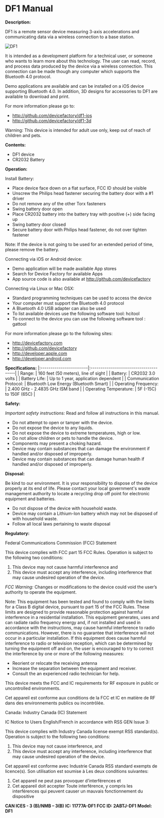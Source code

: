 DF1 Manual
==========

**Description:**

DF1 is a remote sensor device measuring 3-axis accelerations and communicating data via a wireless connection to a base station.

![DF1](https://raw.githubusercontent.com/devicefactory/share/master/media/df1/df1.png)

It is intended as a development platform for a technical user, or someone who wants to learn more about this technology.  The user can read, record, and process data produced by the device via a wireless connection.  This connection can be made though any computer which supports the Bluetooth 4.0 protocol.

Demo applications are available and can be installed on a iOS device supporting Bluetooth 4.0.  In addition, 3D designs for accessories to DF1 are available to download and print.

For more information please go to:

* http://github.com/devicefactory/df1-ios
* http://github.com/devicefactory/df1-3d

Warning: This device is intended for adult use only, keep out of reach of children and pets.

**Contents:**

* DF1 device
* CR2032 Battery

**Operation:**

Install Battery:
*	Place device face down on a flat surface, FCC ID should be visible
*	Unscrew the Philips head fastener securing the battery door with a #1 driver
*	Do not remove any of the other Torx fasteners
*	Swing battery door open
*	Place CR2032 battery into the battery tray with positive (+) side facing up
*	Swing battery door closed
*	Secure battery door  with Philips head fastener, do not over tighten fastener

Note: If the device is not going to be used for an extended period of time, please remove the battery.

Connecting via iOS or Android device:
*	Demo application will be made available App stores
*	Search for Device Factory for available Apps
*	App source code is also available at http://github.com/devicefactory

Connecting via Linux or Mac OSX:
*	Standard programming techniques can be used to access the device
*	Your computer must support the  Bluetooth 4.0 protocol
*	A  Bluetooth 4.0 USB adapter can also be used
*	To list available devices use the following software tool: hcitool
*	To connect to the device you can use the following software tool : gattool

For more information please go to the following sites:
*	http://devicefactory.com
*	http://github.com/devicefactory
*	http://developer.apple.com
*	http://developer.android.com

**Specifications:**
|:------------------------|:---------------------------------------|
| Range:                  | 160 feet (50 meters), line of sight    |
| Battery:                | CR2032 3.0 volts                       |
| Battery Life:           | Up to 1 year, application dependent    |
| Communication Protocol: | Bluetooth Low Energy (Bluetooth Smart) |
| Operating Frequency:    | 2.400 GHz - 2.4835 GHz ISM band        |
| Operating Temperature:  | 5F (-15C) to 150F (65C)                |

**Safety:**

_Important safety instructions:_  Read and follow all instructions in this manual.

*	Do not attempt to open or tamper with the device.
*	Do not expose the device to any liquids.
*	Do not expose the device to extreme temperatures, high or low.
*	Do not allow children or pets to handle the device.
*	Components may present a choking hazard.
*	Device may contain substances that can damage the environment if handled and/or disposed of improperly.
*	Device may contain substances that can damage human health if handled and/or disposed of improperly.

**Disposal:**

Be kind to our environment.  It is your responsibility to dispose of the device properly at its end of life.  Please contact your local government's waste management authority to locate a recycling drop off point for electronic equipment and batteries.

*	Do  not dispose of the device with household waste.
*	Device may contain a Lithium-Ion battery which may not be disposed of with household waste.
*	Follow all local laws pertaining to waste disposal

**Regulatory:**

Federal Communications Commission (FCC) Statement

This device complies with FCC part 15 FCC Rules. Operation is subject to the following two conditions:

1. This device may not cause harmful interference and
2. This device must accept any interference, including interference that may cause undesired operation of the device.

_FCC Warning:_  Changes or modifications to the device could void the user’s authority to operate the equipment.

Note:  This equipment has been tested and found to comply with the limits for a Class B digital device, pursuant to part 15 of the FCC Rules. These limits are designed to provide reasonable protection against harmful interference in a residential installation. This equipment generates, uses and can radiate radio frequency energy and, if not installed and used in accordance with the instructions, may cause harmful interference to radio communications. However, there is no guarantee that interference will not occur in a particular installation. If this equipment does cause harmful interference to radio or television reception, which can be determined by turning the equipment off and on, the user is encouraged to try to correct the interference by one or more of the following measures:

*	Reorient or relocate the receiving antenna
*	Increase the separation between the equipment and receiver.
*	Consult the an experienced radio technician for help.

This device meets the FCC and IC requirements for RF exposure in public or uncontrolled environments.

Cet appareil est conforme aux conditions de la FCC et IC en matière de RF dans des environnements publics ou incontrôlée.

Canada: Industry Canada (IC) Statement

IC Notice to Users English/French in accordance with RSS GEN Issue 3:

This device complies with Industry Canada license exempt RSS standard(s).
Operation is subject to the following two conditions:

1. This device may not cause interference, and
2. This device must accept any interference, including interference that may cause undesired operation of the device.

Cet appareil est conforme avec Industrie Canada RSS standard exempts de licence(s).
Son utilisation est soumise à Les deux conditions suivantes:

1. Cet appareil ne peut pas provoquer d’interférences et
2. Cet appareil doit accepter Toute interférence, y compris les interférences qui peuvent causer un mauvais fonctionnement du dispositive


 **CAN ICES - 3 (B)/NMB – 3(B)**
 **IC: 11777A-DF1**
 **FCC ID: 2ABTJ-DF1**
 **Model: DF1**





